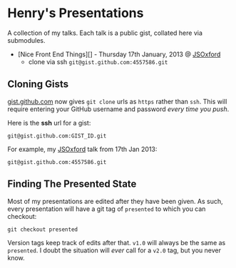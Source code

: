 # Henry's Presentations

A collection of my talks. Each talk is a public gist, collated here via submodules.

+ [Nice Front End Things][] - Thursday 17th January, 2013 @ [JSOxford](http://twitter.com/jsoxford)
    + clone via ssh `git@gist.github.com:4557586.git`


## Cloning Gists

[gist.github.com](http://gist.github.com) now gives `git clone` urls as `https` rather than `ssh`. This will require entering your GitHub username and password _every time you push_.

Here is the __ssh__ url for a gist:

    git@gist.github.com:GIST_ID.git

For example, my [JSOxford](http://twitter.com/jsoxford) talk from 17th Jan 2013:

    git@gist.github.com:4557586.git



## Finding The Presented State

Most of my presentations are edited after they have been given. As such, every presentation will have a git tag of `presented` to which you can checkout:

    git checkout presented

Version tags keep track of edits after that. `v1.0` will always be the same as `presented`. I doubt the situation will _ever_ call for a `v2.0` tag, but you never know.
